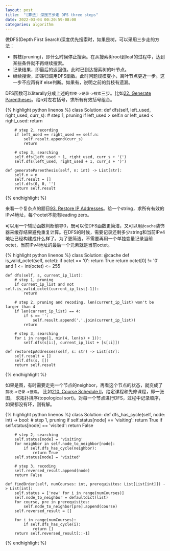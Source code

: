 ```yaml
---
layout: post
title:  "[算法] 深搜三步走 DFS three steps"
date: 2022-03-04 00:20:59-08:00
categories: algorithm
---
```

做DFS(Depth First Search)深度优先搜索时，如果是树，可以采用三步走的方法：
- 剪枝(pruning)，即什么时候停止搜索。在从搜索树root到leaf的过程中，达到某些条件就不再继续搜索。
- 记录结果，即最后的返回值。此时已到达搜索树的叶节点。
- 继续搜索，即递归调用DFS函数。此时问题规模变小，离叶节点更近一步。这一步不应再有if else判断。如果有，说明之前的剪枝有遗漏。

DFS函数可以literally分成上述的`剪枝->记录->搜索`三步。比如[22. Generate Parentheses](https://leetcode.com/problems/generate-parentheses/)，给n对左右括号，求所有有效括号组合。

{% highlight python linenos %}
class Solution:
    def dfs(self, left_used, right_used, curr_s):
        # step 1, pruning
        if left_used > self.n or left_used < right_used:
            return

        # step 2, recording
        if left_used == right_used == self.n:
            self.result.append(curr_s)
            return

        # step 3, searching
        self.dfs(left_used + 1, right_used, curr_s + '(')
        self.dfs(left_used, right_used + 1, curr_s + ')')
        
    def generateParenthesis(self, n: int) -> List[str]:
        self.n = n
        self.result = []
        self.dfs(0, 0, '')
        return self.result
{% endhighlight %}

来看一个复杂点的题目[93. Restore IP Addresses](https://leetcode.com/problems/restore-ip-addresses/)。给一个string，求所有有效的IPv4地址，每个octet不能有leading zero。

可以用一个辅助函数判断前导0，既可以使DFS函数更简洁，又可以用`@cache`装饰器来缓存结果避免重复计算。在DFS的时候，需要记录还剩多少string和当前IPv4地址已经构建成什么样了。为了更简洁，不需要再用一个单独变量记录当前octet，当前IPv4地址的最后一个元素就是当前octet。

{% highlight python linenos %}
class Solution:
    @cache
    def is_valid_octet(self, octet):
        if octet == '0':
            return True
        return octet[0] != '0' and 1 <= int(octet) <= 255

    def dfs(self, s, current_ip_list):
        # step 1, pruning
        if current_ip_list and not self.is_valid_octet(current_ip_list[-1]):
            return

        # step 2, pruning and recoding, len(current_ip_list) won't be larger than 4
        if len(current_ip_list) == 4:
            if s == '':
                self.result.append('.'.join(current_ip_list))
            return

        # step 3, searching
        for i in range(1, min(4, len(s) + 1)):
            self.dfs(s[i:], current_ip_list + [s[:i]])

    def restoreIpAddresses(self, s: str) -> List[str]:
        self.result = []
        self.dfs(s, [])
        return self.result
{% endhighlight %}

如果是图，有时需要走完一个节点的neighbor，再看这个节点的状态，就变成了`剪枝->记录->搜索`。
比如[210. Course Schedule II](https://leetcode.com/problems/course-schedule-ii/)，给定课程和先修课程，即一张图，
求拓扑排序(topological sort)。对每一个节点进行DFS，过程中记录顺序，如果都没有环，则有解。

{% highlight python linenos %}
class Solution:
    def dfs_has_cycle(self, node: int) -> bool:
        # step 1, pruning
        if self.status[node] == 'visiting':
            return True
        if self.status[node] == 'visited':
            return False

        # step 2, searching
        self.status[node] = 'visiting'
        for neighbor in self.node_to_neighbor[node]:
            if self.dfs_has_cycle(neighbor):
                return True
        self.status[node] = 'visited'

        # step 3, recoding
        self.reversed_result.append(node)
        return False

    def findOrder(self, numCourses: int, prerequisites: List[List[int]]) -> List[int]:
        self.status = ['new' for i in range(numCourses)]
        self.node_to_neighbor = defaultdict(list)
        for course, pre in prerequisites:
            self.node_to_neighbor[pre].append(course)
        self.reversed_result = []

        for i in range(numCourses):
            if self.dfs_has_cycle(i):
                return []
        return self.reversed_result[::-1]
{% endhighlight %}
